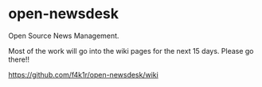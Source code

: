 open-newsdesk
=============

Open Source News Management.

Most of the work will go into the wiki pages for the next 15 days. Please go there!!

https://github.com/f4k1r/open-newsdesk/wiki
